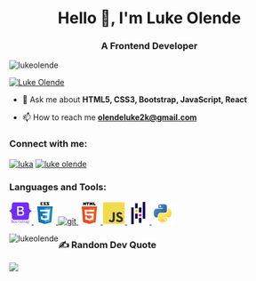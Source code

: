 
<h1 align="center">Hello 👋, I'm Luke Olende</h1>
<h3 align="center">A Frontend Developer</h3>

<p align="left"> <img src="https://komarev.com/ghpvc/?username=lukeolende&label=Profile%20views&color=0e75b6&style=flat" alt="lukeolende" /> </p>

<p align="left"> <a href="https://twitter.com/luke_olende" target="blank"><img src="https://img.shields.io/twitter/follow/luke_olende?logo=twitter&style=for-the-badge" alt="Luke Olende" /></a> </p>

- 💬 Ask me about **HTML5, CSS3, Bootstrap, JavaScript, React**

- 📫 How to reach me **olendeluke2k@gmail.com**

<h3 align="left">Connect with me:</h3>
<p align="left">
<a href="https://twitter.com/luke_olende" target="blank"><img align="center" src="https://raw.githubusercontent.com/rahuldkjain/github-profile-readme-generator/master/src/images/icons/Social/twitter.svg" alt="luka" height="30" width="40" /></a>
<a href="https://linkedin.com/in/luke-olende-2k" target="blank"><img align="center" src="https://raw.githubusercontent.com/rahuldkjain/github-profile-readme-generator/master/src/images/icons/Social/linked-in-alt.svg" alt="luke olende" height="30" width="40" /></a>
</p>

<h3 align="left">Languages and Tools:</h3>
<p align="left"> <a href="https://getbootstrap.com" target="_blank" rel="noreferrer"> <img src="https://raw.githubusercontent.com/devicons/devicon/master/icons/bootstrap/bootstrap-plain-wordmark.svg" alt="bootstrap" width="40" height="40"/> </a> <a href="https://www.w3schools.com/css/" target="_blank" rel="noreferrer"> <img src="https://raw.githubusercontent.com/devicons/devicon/master/icons/css3/css3-original-wordmark.svg" alt="css3" width="40" height="40"/> </a> <a href="https://git-scm.com/" target="_blank" rel="noreferrer"> <img src="https://www.vectorlogo.zone/logos/git-scm/git-scm-icon.svg" alt="git" width="40" height="40"/> </a> <a href="https://www.w3.org/html/" target="_blank" rel="noreferrer"> <img src="https://raw.githubusercontent.com/devicons/devicon/master/icons/html5/html5-original-wordmark.svg" alt="html5" width="40" height="40"/> </a> <a href="https://developer.mozilla.org/en-US/docs/Web/JavaScript" target="_blank" rel="noreferrer"> <img src="https://raw.githubusercontent.com/devicons/devicon/master/icons/javascript/javascript-original.svg" alt="javascript" width="40" height="40"/> </a> <a href="https://pandas.pydata.org/" target="_blank" rel="noreferrer"> <img src="https://raw.githubusercontent.com/devicons/devicon/2ae2a900d2f041da66e950e4d48052658d850630/icons/pandas/pandas-original.svg" alt="pandas" width="40" height="40"/> </a> <a href="https://www.python.org" target="_blank" rel="noreferrer"> <img src="https://raw.githubusercontent.com/devicons/devicon/master/icons/python/python-original.svg" alt="python" width="40" height="40"/> </a> </p>

<p><img align="left" src="https://github-readme-stats.vercel.app/api/top-langs?username=lukeolende&show_icons=true&locale=en&layout=compact" alt="lukeolende" /></p>

### ✍️ Random Dev Quote
![](https://quotes-github-readme.vercel.app/api?type=horizontal&theme=radical)

